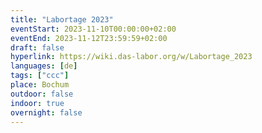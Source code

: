 ```yaml
---
title: "Labortage 2023"
eventStart: 2023-11-10T00:00:00+02:00
eventEnd: 2023-11-12T23:59:59+02:00
draft: false
hyperlink: https://wiki.das-labor.org/w/Labortage_2023
languages: [de]
tags: ["ccc"]
place: Bochum
outdoor: false
indoor: true
overnight: false
---
```


